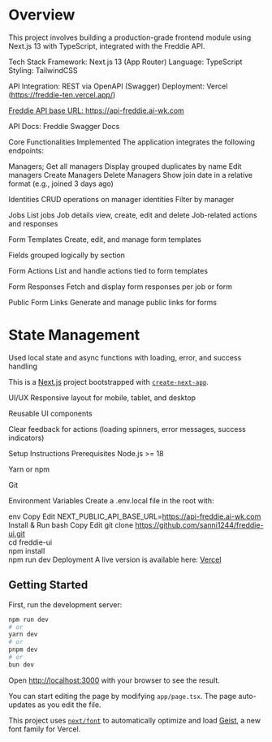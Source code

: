 # Overview
This project involves building a production-grade frontend module using Next.js 13 with TypeScript, integrated with the Freddie API. 

Tech Stack
Framework: Next.js 13 (App Router)
Language: TypeScript
Styling: TailwindCSS

API Integration: REST via OpenAPI (Swagger)
Deployment: Vercel (https://freddie-ten.vercel.app/)
<a href="https://freddie-ten.vercel.app/" alt="production link"/>

Freddie API base URL: https://api-freddie.ai-wk.com

API Docs: Freddie Swagger Docs

Core Functionalities Implemented
The application integrates the following endpoints:

Managers; Get all managers
Display grouped duplicates by name
Edit managers
Create Managers
Delete Managers
Show join date in a relative format (e.g., joined 3 days ago)

Identities
CRUD operations on manager identities
Filter by manager

Jobs
List jobs
Job details view, create, edit and delete
Job-related actions and responses

Form Templates
Create, edit, and manage form templates

Fields grouped logically by section

Form Actions
List and handle actions tied to form templates

Form Responses
Fetch and display form responses per job or form

Public Form Links
Generate and manage public links for forms

# State Management
Used local state and async functions with loading, error, and success handling

This is a [Next.js](https://nextjs.org) project bootstrapped with [`create-next-app`](https://nextjs.org/docs/app/api-reference/cli/create-next-app).

UI/UX
Responsive layout for mobile, tablet, and desktop

Reusable UI components

Clear feedback for actions (loading spinners, error messages, success indicators)

Setup Instructions
Prerequisites
Node.js >= 18

Yarn or npm

Git

Environment Variables
Create a .env.local file in the root with:

env
Copy
Edit
NEXT_PUBLIC_API_BASE_URL=https://api-freddie.ai-wk.com
Install & Run
bash
Copy
Edit
git clone https://github.com/sanni1244/freddie-ui.git  
cd freddie-ui  
npm install  
npm run dev
Deployment
A live version is available here: [Vercel](https://freddie-ten.vercel.app/)

## Getting Started

First, run the development server:

```bash
npm run dev
# or
yarn dev
# or
pnpm dev
# or
bun dev
```

Open [http://localhost:3000](http://localhost:3000) with your browser to see the result.

You can start editing the page by modifying `app/page.tsx`. The page auto-updates as you edit the file.

This project uses [`next/font`](https://nextjs.org/docs/app/building-your-application/optimizing/fonts) to automatically optimize and load [Geist](https://vercel.com/font), a new font family for Vercel.
